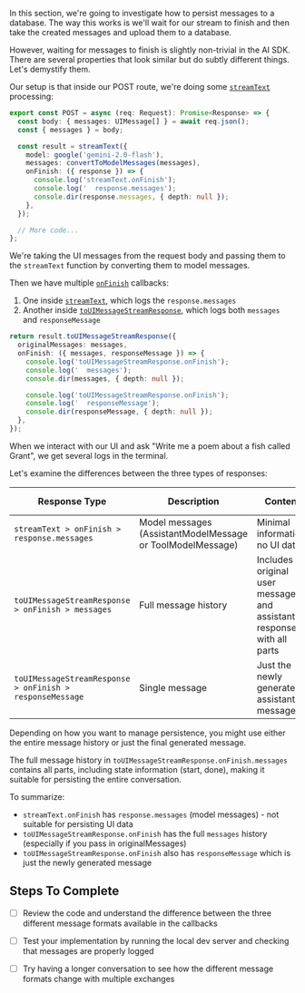 In this section, we're going to investigate how to persist messages to a database. The way this works is we'll wait for our stream to finish and then take the created messages and upload them to a database.

However, waiting for messages to finish is slightly non-trivial in the AI SDK. There are several properties that look similar but do subtly different things. Let's demystify them.

Our setup is that inside our POST route, we're doing some [`streamText`](./api/chat.ts) processing:

```ts
export const POST = async (req: Request): Promise<Response> => {
  const body: { messages: UIMessage[] } = await req.json();
  const { messages } = body;

  const result = streamText({
    model: google('gemini-2.0-flash'),
    messages: convertToModelMessages(messages),
    onFinish: ({ response }) => {
      console.log('streamText.onFinish');
      console.log('  response.messages');
      console.dir(response.messages, { depth: null });
    },
  });

  // More code...
};
```

We're taking the UI messages from the request body and passing them to the `streamText` function by converting them to model messages.

Then we have multiple [`onFinish`](./api/chat.ts) callbacks:

1. One inside [`streamText`](./api/chat.ts), which logs the `response.messages`
2. Another inside [`toUIMessageStreamResponse`](./api/chat.ts), which logs both `messages` and `responseMessage`

```ts
return result.toUIMessageStreamResponse({
  originalMessages: messages,
  onFinish: ({ messages, responseMessage }) => {
    console.log('toUIMessageStreamResponse.onFinish');
    console.log('  messages');
    console.dir(messages, { depth: null });

    console.log('toUIMessageStreamResponse.onFinish');
    console.log('  responseMessage');
    console.dir(responseMessage, { depth: null });
  },
});
```

When we interact with our UI and ask "Write me a poem about a fish called Grant", we get several logs in the terminal.

Let's examine the differences between the three types of responses:

| Response Type                                            | Description                                                | Content                                                                | Suitability for Persistence                  |
| -------------------------------------------------------- | ---------------------------------------------------------- | ---------------------------------------------------------------------- | -------------------------------------------- |
| `streamText > onFinish > response.messages`              | Model messages (AssistantModelMessage or ToolModelMessage) | Minimal information, no UI data                                        | Not suitable for UI applications             |
| `toUIMessageStreamResponse > onFinish > messages`        | Full message history                                       | Includes original user message and assistant's response with all parts | Ideal for persisting entire conversations    |
| `toUIMessageStreamResponse > onFinish > responseMessage` | Single message                                             | Just the newly generated assistant message                             | Good for persisting only the latest response |

Depending on how you want to manage persistence, you might use either the entire message history or just the final generated message.

The full message history in `toUIMessageStreamResponse.onFinish.messages` contains all parts, including state information (start, done), making it suitable for persisting the entire conversation.

To summarize:

- `streamText.onFinish` has `response.messages` (model messages) - not suitable for persisting UI data
- `toUIMessageStreamResponse.onFinish` has the full `messages` history (especially if you pass in originalMessages)
- `toUIMessageStreamResponse.onFinish` also has `responseMessage` which is just the newly generated message

## Steps To Complete

- [ ] Review the code and understand the difference between the three different message formats available in the callbacks

- [ ] Test your implementation by running the local dev server and checking that messages are properly logged

- [ ] Try having a longer conversation to see how the different message formats change with multiple exchanges

